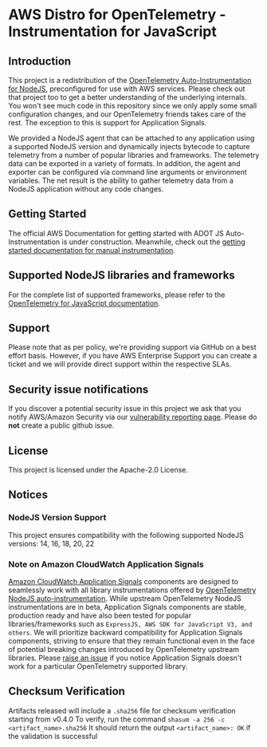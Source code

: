 # AWS Distro for OpenTelemetry - Instrumentation for JavaScript 

## Introduction

This project is a redistribution of the [OpenTelemetry Auto-Instrumentation for NodeJS](https://github.com/open-telemetry/opentelemetry-js-contrib/tree/main/metapackages/auto-instrumentations-node),
preconfigured for use with AWS services. Please check out that project too to get a better
understanding of the underlying internals. You won't see much code in this repository since we only
apply some small configuration changes, and our OpenTelemetry friends takes care of the rest. The
exception to this is support for Application Signals.

We provided a NodeJS agent that can be attached to any application using a supported NodeJS version and dynamically injects
bytecode to capture telemetry from a number of popular libraries and frameworks. The telemetry data
can be exported in a variety of formats. In addition, the agent and exporter can be configured via
command line arguments or environment variables. The net result is the ability to gather telemetry
data from a NodeJS application without any code changes.

## Getting Started

The official AWS Documentation for getting started with ADOT JS Auto-Instrumentation is under construction.
Meanwhile, check out the [getting started documentation for manual instrumentation](https://aws-otel.github.io/docs/getting-started/javascript-sdk).

## Supported NodeJS libraries and frameworks

For the complete list of supported frameworks, please refer to the [OpenTelemetry for JavaScript documentation](https://github.com/open-telemetry/opentelemetry-js-contrib/tree/main/metapackages/auto-instrumentations-node#supported-instrumentations).

## Support

Please note that as per policy, we're providing support via GitHub on a best effort basis. However, if you have AWS Enterprise Support you can create a ticket and we will provide direct support within the respective SLAs.

## Security issue notifications

If you discover a potential security issue in this project we ask that you notify AWS/Amazon Security via our [vulnerability reporting page](http://aws.amazon.com/security/vulnerability-reporting/). Please do **not** create a public github issue.

## License

This project is licensed under the Apache-2.0 License.

## Notices

### NodeJS Version Support

This project ensures compatibility with the following supported NodeJS versions: 14, 16, 18, 20, 22

### Note on Amazon CloudWatch Application Signals

[Amazon CloudWatch Application Signals](https://docs.aws.amazon.com/AmazonCloudWatch/latest/monitoring/CloudWatch-Application-Monitoring-Sections.html) components are designed to seamlessly work with all library instrumentations offered by [OpenTelemetry NodeJS auto-instrumentation](https://github.com/open-telemetry/opentelemetry-js-contrib/blob/main/metapackages/auto-instrumentations-node/README.md). While upstream OpenTelemetry NodeJS instrumentations are in beta, Application Signals components are stable, production ready and have also been tested for popular libraries/frameworks such as `ExpressJS, AWS SDK for JavaScript V3, and others`. We will prioritize backward compatibility for Application Signals components, striving to ensure that they remain functional even in the face of potential breaking changes introduced by OpenTelemetry upstream libraries. Please [raise an issue](https://github.com/aws-observability/aws-otel-js-instrumentation/blob/main/CONTRIBUTING.md#reporting-bugsfeature-requests) if you notice Application Signals doesn't work for a particular OpenTelemetry supported library.

## Checksum Verification

Artifacts released will include a `.sha256` file for checksum verification starting from v0.4.0
To verify, run the command `shasum -a 256 -c <artifact_name>.sha256`
It should return the output `<artifact_name>: OK` if the validation is successful
